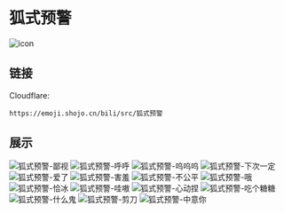 # 狐式预警
![icon](https://emoji.shojo.cn/bili/src/狐式预警/icon.png)
## 链接
Cloudflare:
```
https://emoji.shojo.cn/bili/src/狐式预警
```
## 展示
![狐式预警-鄙视](https://emoji.shojo.cn/bili/src/狐式预警/狐式预警-鄙视.png)
![狐式预警-呼呼](https://emoji.shojo.cn/bili/src/狐式预警/狐式预警-呼呼.png)
![狐式预警-呜呜呜](https://emoji.shojo.cn/bili/src/狐式预警/狐式预警-呜呜呜.png)
![狐式预警-下次一定](https://emoji.shojo.cn/bili/src/狐式预警/狐式预警-下次一定.png)
![狐式预警-爱了](https://emoji.shojo.cn/bili/src/狐式预警/狐式预警-爱了.png)
![狐式预警-害羞](https://emoji.shojo.cn/bili/src/狐式预警/狐式预警-害羞.png)
![狐式预警-不公平](https://emoji.shojo.cn/bili/src/狐式预警/狐式预警-不公平.png)
![狐式预警-哦](https://emoji.shojo.cn/bili/src/狐式预警/狐式预警-哦.png)
![狐式预警-恰冰](https://emoji.shojo.cn/bili/src/狐式预警/狐式预警-恰冰.png)
![狐式预警-哇嗷](https://emoji.shojo.cn/bili/src/狐式预警/狐式预警-哇嗷.png)
![狐式预警-心动捏](https://emoji.shojo.cn/bili/src/狐式预警/狐式预警-心动捏.png)
![狐式预警-吃个糖糖](https://emoji.shojo.cn/bili/src/狐式预警/狐式预警-吃个糖糖.png)
![狐式预警-什么鬼](https://emoji.shojo.cn/bili/src/狐式预警/狐式预警-什么鬼.png)
![狐式预警-剪刀](https://emoji.shojo.cn/bili/src/狐式预警/狐式预警-剪刀.png)
![狐式预警-中意你](https://emoji.shojo.cn/bili/src/狐式预警/狐式预警-中意你.png)
